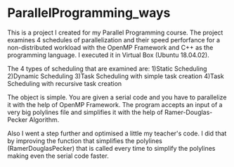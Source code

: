 # ParallelProgramming_ways
This is a project I created for my Parallel Programming course.
The project examines 4 schedules of parallelization and their speed perforfance for a non-distributed workload with the OpenMP Framework and C++ as the programming language.
I executed it in Virtual Box (Ubuntu 18.04.02).

The 4 types of scheduling that are examined are:
  1)Static Scheduling
  2)Dynamic Scheduling
  3)Task Scheduling with simple task creation
  4)Task Scheduling with recursive task creation

The object is simple. You are given a serial code and you have to parallelize it with the help of OpenMP Framework.
The program accepts an input of a very big polylines file and simplifies it with the help of Ramer-Douglas-Pecker Algorithm.

Also I went a step further and optimised a little my teacher's code. I did that by improving the function that simplifies the polylines (RamerDouglasPecker) that is called every time to simplify the polylines making even the serial code faster.
